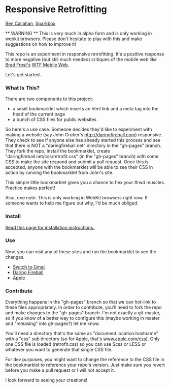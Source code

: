 # Responsive Retrofitting
[Ben Callahan](http://twitter.com/bencallahan), [Sparkbox](http://seesparkbox.com)

** WARNING **
This is very much in alpha form and is only working in webkit browsers. Please don't hesitate to play with this and make suggestions on how to improve it!

This repo is an experiment in responsive retrofitting. It's a positive response to more negative (but still much needed) critiques of the mobile web like [Brad Frost's](http://twitter.com/brad_frost) [WTF Mobile Web](http://wtfmobileweb.com).

Let's get started...

### What Is This?
There are two components to this project:
* a small bookmarklet which inserts an html link and a meta tag into the head of the current page
* a bunch of CSS files for public websites

So here's a use case. Someone decides they'd like to experiment with making a website (say John Gruber's http://daringfireball.com) responsive. They check to see if anyone else has already started this process and see that there is NOT a "daringfireball.net" directory in the "gh-pages" branch. They fork the repo, install the bookmarklet, create "daringfireball.net/css/retrofit.css" (in the "gh-pages" branch) with some CSS to make the site respond and submit a pull request. Once this is accepted, anyone with the bookmarklet will be able to see their CSS in action by running the bookmarklet from John's site.

This simple little bookmarklet gives you a chance to flex your #rwd muscles. Practice makes perfect!

Also, one note. This is only working in WebKit browsers right now. If someone wants to help me figure out why, I'd be much obliged.

### Install
[Read this page for installation instructions.](https://github.com/jasonyarrington/Responsive-Retrofitting)

### Use
Now, you can visit any of these sites and run the bookmarklet to see the changes.
* [Switch to Gmail](https://mail.google.com/mail/help/intl/en/switch.html)
* [Daring Fireball](http://daringfireball.net)
* [Apple](http://apple.com)

### Contribute
Everything happens in the "gh-pages" branch so that we can hot-link to these files appropriately. In order to contribute, you'll need to fork the repo and make changes to the "gh-pages" branch. I'm not exactly a git-master, so if you know of a better way to configure this (maybe working in master and "releasing" into gh-pages?) let me know.

You'll need a directory that's the same as "document.location.hostname" with a "css" sub directory (so for Apple, that's www.apple.com/css). Only one CSS file is loaded (retrofit.css) so you can use Scss or LESS or whatever you want to generate that single CSS file.

For dev purposes, you might want to change the reference to the CSS file in the bookmarklet to reference your repo's version. Just make sure you revert before you make a pull request or I will not accept it.

I look forward to seeing your creations!